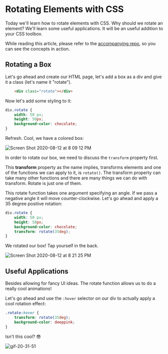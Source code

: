 # Rotating Elements with CSS

Today we'll learn how to rotate elements with CSS. Why should we rotate an element? We'll learn some useful applications. It will be an useful addition to your CSS toolbox.

While reading this article, please refer to the [accompanying repo](https://github.com/fbohz/blogs_helper/tree/master/css/rotate), so you can see the concepts in action.

## Rotating a Box 

Let's go ahead and create our HTML page, let's add a box as a div and give it a class (let's name it "rotate"). 

```html
    <div class="rotate"></div>
```

Now let's add some styling to it:

```css
div.rotate {
    width: 50 px;
    height: 50px;
    background-color: chocolate;
}
```

Refresh. Cool, we have a colored box:

![Screen Shot 2020-08-12 at 8 09 12 PM](https://user-images.githubusercontent.com/15071636/90083411-0699a280-dcd8-11ea-8936-5a2c035896f4.png)

In order to rotate our box, we need to discuss the `transform` property first. 

This **transform** property as the name implies, transforms elements and one of the functions we can apply to it, is `rotate()`. The transform property can take many other functions and there are many things we can do with transform. Rotate is just one of them.

This rotate function takes one argument specifying an angle. If we pass a negative angle it will move counter-clockwise. Let's go ahead and apply a 35 degree positive rotation:

```css
div.rotate {
    width: 50 px;
    height: 50px;
    background-color: chocolate;
    transform: rotate(35deg); 
}
```

We rotated our box! Tap yourself in the back.

![Screen Shot 2020-08-12 at 8 21 25 PM](https://user-images.githubusercontent.com/15071636/90083932-7a887a80-dcd9-11ea-9677-04e5859f14bd.png)

## Useful Applications

Besides allowing for fancy UI ideas. The rotate function allows us to do a really cool animations! 

Let's go ahead and use the `:hover` selector on our div to actually apply a cool rotation effect:

```css
.rotate:hover {
    transform: rotate(35deg); 
    background-color: deeppink;
}
```

Isn't this cool? 😎

![gif-20-31-51](https://user-images.githubusercontent.com/15071636/90084463-018a2280-dcdb-11ea-8d49-183c056b74ba.gif)
